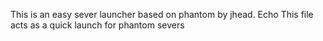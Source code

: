 This is an easy sever launcher based on phantom by jhead.
Echo This file acts as a quick launch for phantom severs

